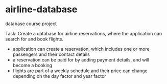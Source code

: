 # airline-database
database course project

Task:
Create a database for airline reservations, where the application can search for and book flights. 
- application can create a reservation, which includes one or more passengers and their contact details
- a reservation can be paid for by adding payment details, and will become a booking
- flights are part of a weekly schedule and their price can change depending on the day factor and year factor
